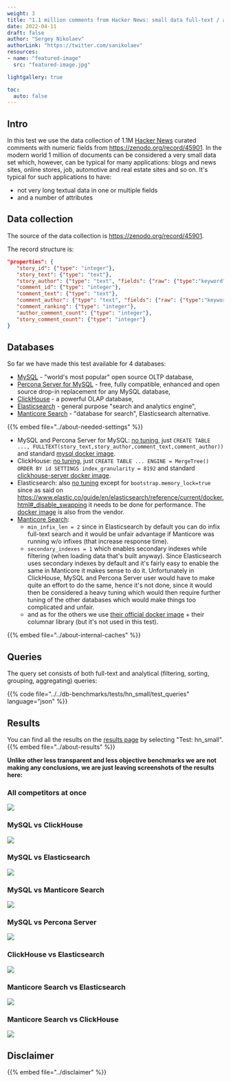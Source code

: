 ```yaml
---
weight: 3
title: "1.1 million comments from Hacker News: small data full-text / analytics test"
date: 2022-04-11
draft: false
author: "Sergey Nikolaev"
authorLink: "https://twitter.com/sanikolaev"
resources:
- name: "featured-image"
  src: "featured-image.jpg"

lightgallery: true

toc:
  auto: false
---
```


## Intro

In this test we use the data collection of 1.1M [Hacker News](https://news.ycombinator.com/) curated comments with numeric fields from https://zenodo.org/record/45901. In the modern world 1 million of documents can be considered a very small data set which, however, can be typical for many applications: blogs and news sites, online stores, job, automotive and real estate sites and so on. It's typical for such applications to have:
* not very long textual data in one or multiple fields
* and a number of attributes

<!--more-->

## Data collection

The source of the data collection is https://zenodo.org/record/45901.

The record structure is:

```json
"properties": {
   "story_id": {"type": "integer"},
   "story_text": {"type": "text"},
   "story_author": {"type": "text", "fields": {"raw": {"type":"keyword"}}},
   "comment_id": {"type": "integer"},
   "comment_text": {"type": "text"},
   "comment_author": {"type": "text", "fields": {"raw": {"type":"keyword"}}},
   "comment_ranking": {"type": "integer"},
   "author_comment_count": {"type": "integer"},
   "story_comment_count": {"type": "integer"}
}
```

## Databases

So far we have made this test available for 4 databases:

* [MySQL](https://www.mysql.com/) - "world's most popular" open source OLTP database,
* [Percona Server for MySQL](https://www.percona.com/software/mysql-database/percona-server) - free, fully compatible, enhanced and open source drop-in replacement for any MySQL database,
* [ClickHouse](https://github.com/ClickHouse/ClickHouse) - a powerful OLAP database,
* [Elasticsearch](https://github.com/elastic/elasticsearch) - general purpose "search and analytics engine",
* [Manticore Search](https://github.com/manticoresoftware/manticoresearch/) - "database for search", Elasticsearch alternative.

{{% embed file="../about-needed-settings" %}}

* MySQL and Percona Server for MySQL: [no tuning](https://github.com/db-benchmarks/db-benchmarks/blob/main/tests/hn_small/mysql/init), just `CREATE TABLE ..., FULLTEXT(story_text,story_author,comment_text,comment_author))` and standard [mysql docker image](https://github.com/db-benchmarks/db-benchmarks/blob/main/docker-compose.yml).
* ClickHouse: [no tuning](https://github.com/db-benchmarks/db-benchmarks/blob/main/tests/hn/ch/init), just `CREATE TABLE ... ENGINE = MergeTree() ORDER BY id SETTINGS index_granularity = 8192` and standard [clickhouse-server docker image](https://github.com/db-benchmarks/db-benchmarks/blob/main/docker-compose.yml).
* Elasticsearch: also [no tuning](https://github.com/db-benchmarks/db-benchmarks/tree/main/tests/hn_small/es/logstash) except for `bootstrap.memory_lock=true` since as said on https://www.elastic.co/guide/en/elasticsearch/reference/current/docker.html#_disable_swapping it needs to be done for performance. The [docker image](https://github.com/db-benchmarks/db-benchmarks/blob/main/docker-compose.yml) is also from the vendor.
* [Manticore Search](https://github.com/db-benchmarks/db-benchmarks/blob/main/tests/hn/manticore/generate_manticore_config.php):
  - `min_infix_len = 2` since in Elasticsearch by default you can do infix full-text search and it would be unfair advantage if Manticore was running w/o infixes (that increase response time).
  - `secondary_indexes = 1` which enables secondary indexes while filtering (when loading data that's built anyway). Since Elasticsearch uses secondary indexes by default and it's fairly easy to enable the same in Manticore it makes sense to do it. Unfortunately in ClickHouse, MySQL and Percona Server user would have to make quite an effort to do the same, hence it's not done, since it would then be considered a heavy tuning which would then require further tuning of the other databases which would make things too complicated and unfair.
  - and as for the others we use [their official docker image](https://github.com/db-benchmarks/db-benchmarks/blob/main/dockers/manticore) + their columnar library (but it's not used in this test).

{{% embed file="../about-internal-caches" %}}

## Queries

The query set consists of both full-text and analytical (filtering, sorting, grouping, aggregating) queries:

{{% code file="../../db-benchmarks/tests/hn_small/test_queries" language="json" %}}

## Results

You can find all the results on the [results page](/?cache=fast_avg&tests=hn) by selecting "Test: hn_small". {{% embed file="../about-results" %}}

**Unlike other less transparent and less objective benchmarks we are not making any conclusions, we are just leaving screenshots of the results here:**

### All competitors at once

![](5.png)

### MySQL vs ClickHouse

![](my_ch.png)

### MySQL vs Elasticsearch

![](my_es.png)

### MySQL vs Manticore Search

![](my_ms.png)

### MySQL vs Percona Server

![](my_pe.png)

### ClickHouse vs Elasticsearch

![](ch_es.png)

### Manticore Search vs Elasticsearch

![](ms_es.png)

### Manticore Search vs ClickHouse

![](ms_ch.png)

## Disclaimer

{{% embed file="../disclaimer" %}}

